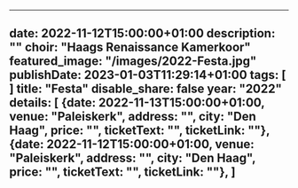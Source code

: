 
---
date: 2022-11-12T15:00:00+01:00
description: ""
choir: "Haags Renaissance Kamerkoor"
featured_image: "/images/2022-Festa.jpg"
publishDate: 2023-01-03T11:29:14+01:00
tags: [
]
title: "Festa"
disable_share: false
year: "2022"
details: [
{date: 2022-11-13T15:00:00+01:00, venue: "Paleiskerk", address: "", city: "Den Haag", price: "", ticketText: "", ticketLink: ""},
{date: 2022-11-12T15:00:00+01:00, venue: "Paleiskerk", address: "", city: "Den Haag", price: "", ticketText: "", ticketLink: ""},
]
---


